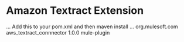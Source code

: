# Amazon Textract Extension

...
Add this to your pom.xml and then maven install
...
<dependency>
    <groupId>org.mulesoft.com</groupId>
    <artifactId>aws_textract_connnector</artifactId>
    <version>1.0.0</version>
    <classifier>mule-plugin</classifier>
</dependency >
```
